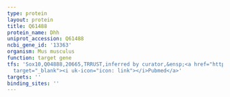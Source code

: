 ```yaml
---
type: protein
layout: protein
title: Q61488
protein_name: Dhh
uniprot_accession: Q61488
ncbi_gene_id: '13363'
organism: Mus musculus
function: target gene
tfs: 'Sox10,Q04888,20665,TRRUST,inferred by curator,&ensp;<a href="https://www.ncbi.nlm.nih.gov/pubmed/?term=22514309%5Buid%5D"
  target="_blank"><i uk-icon="icon: link"></i>Pubmed</a>'
targets: ''
binding_sites: ''
---
```

